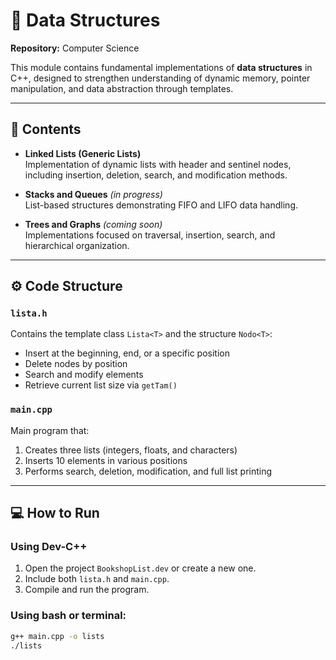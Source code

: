 # 🧩 Data Structures  
**Repository:** Computer Science  

This module contains fundamental implementations of **data structures** in C++, designed to strengthen understanding of dynamic memory, pointer manipulation, and data abstraction through templates.  

---

## 📘 Contents
- **Linked Lists (Generic Lists)**  
  Implementation of dynamic lists with header and sentinel nodes, including insertion, deletion, search, and modification methods.  

- **Stacks and Queues** *(in progress)*  
  List-based structures demonstrating FIFO and LIFO data handling.  

- **Trees and Graphs** *(coming soon)*  
  Implementations focused on traversal, insertion, search, and hierarchical organization.  

---

## ⚙️ Code Structure

### `lista.h`
Contains the template class `Lista<T>` and the structure `Nodo<T>`:
- Insert at the beginning, end, or a specific position  
- Delete nodes by position  
- Search and modify elements  
- Retrieve current list size via `getTam()`  

### `main.cpp`
Main program that:
1. Creates three lists (integers, floats, and characters)  
2. Inserts 10 elements in various positions  
3. Performs search, deletion, modification, and full list printing  

---

## 💻 How to Run

### Using **Dev-C++**
1. Open the project `BookshopList.dev` or create a new one.  
2. Include both `lista.h` and `main.cpp`.  
3. Compile and run the program.

### Using **bash** or terminal:
```bash
g++ main.cpp -o lists
./lists
